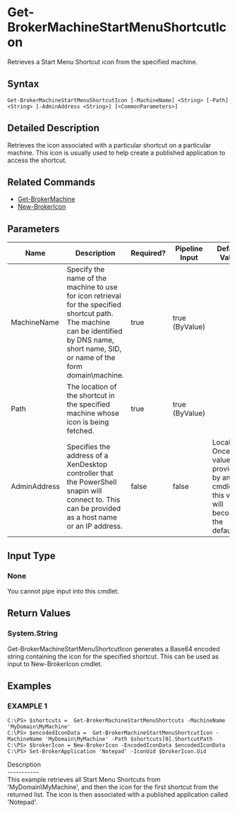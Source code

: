 ﻿# Get-BrokerMachineStartMenuShortcutIcon

   Retrieves a Start Menu Shortcut icon from the specified machine.

## Syntax
```
Get-BrokerMachineStartMenuShortcutIcon [-MachineName] <String> [-Path] <String> [-AdminAddress <String>] [<CommonParameters>]
```

## Detailed Description
   Retrieves the icon associated with a particular shortcut on a particular machine. This icon is usually used to help create a published application to access the shortcut.

## Related Commands
  * [Get-BrokerMachine](Get-BrokerMachine/)
  * [New-BrokerIcon](New-BrokerIcon/)
## Parameters

| Name   | Description | Required? | Pipeline Input | Default Value |
| --- | --- | --- | --- | --- |
| MachineName | Specify the name of the machine to use for icon retrieval for the specified shortcut path. The machine can be identified by DNS name, short name, SID, or name of the form domain\machine. | true | true (ByValue) |  |
| Path | The location of the shortcut in the specified machine whose icon is being fetched. | true | true (ByValue) |  |
| AdminAddress | Specifies the address of a XenDesktop controller that the PowerShell snapin will connect to. This can be provided as a host name or an IP address. | false | false | Localhost. Once a value is provided by any cmdlet, this value will become the default. |

## Input Type
### None
   You cannot pipe input into this cmdlet.
## Return Values
### System.String
   Get-BrokerMachineStartMenuShortcutIcon generates a Base64 encoded string containing the icon for the specified shortcut. This can be used as input to New-BrokerIcon cmdlet.
## Examples

### EXAMPLE 1
```
C:\PS> $shortcuts =  Get-BrokerMachineStartMenuShortcuts -MachineName 'MyDomain\MyMachine'
C:\PS> $encodedIconData =  Get-BrokerMachineStartMenuShortcutIcon -MachineName 'MyDomain\MyMachine' -Path $shortcuts[0].ShortcutPath
C:\PS> $brokerIcon = New-BrokerIcon -EncodedIconData $encodedIconData
C:\PS> Set-BrokerApplication 'Notepad' -IconUid $brokerIcon.Uid
```
   Description<br>-----------<br>This example retrieves all Start Menu Shortcuts from 'MyDomain\MyMachine', and then the icon for the first shortcut from the returned list. The icon is then associated with a published application called 'Notepad'.
